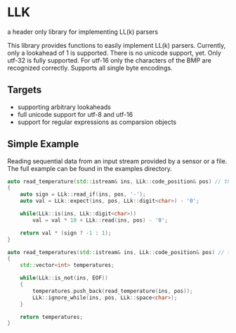 # LLK
a header only library for implementing LL(k) parsers 

This library provides functions to easily implement LL(k) parsers.
Currently, only a lookahead of 1 is supported.
There is no unicode support, yet. Only utf-32 is fully supported.
For utf-16 only the characters of the BMP are recognized correctly.
Supports all single byte encodings.

## Targets
- supporting arbitrary lookaheads
- full unicode support for utf-8 and utf-16
- support for regular expressions as comparsion objects

## Simple Example
Reading sequential data from an input stream provided by a sensor or a file. The full example can be found in the examples directory.

```C++
auto read_temperature(std::istream& ins, LLk::code_position& pos) // throws unexpected_token
{
    auto sign = LLk::read_if(ins, pos, '-');
    auto val = LLk::expect(ins, pos, LLk::digit<char>) - '0';

    while(LLk::is(ins, LLk::digit<char>))
        val = val * 10 + LLk::read(ins, pos) - '0';

    return val * (sign ? -1 : 1);
}

auto read_temperatures(std::istream& ins, LLk::code_position& pos) // throws unexpected_token
{
    std::vector<int> temperatures;

    while(LLk::is_not(ins, EOF))
    {
        temperatures.push_back(read_temperature(ins, pos));
        LLk::ignore_while(ins, pos, LLk::space<char>);
    }

    return temperatures;
}
```

